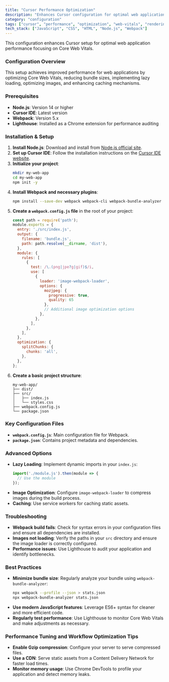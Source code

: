 ```yaml
---
title: "Cursor Performance Optimization"
description: "Enhances Cursor configuration for optimal web application performance focusing on Core Web Vitals."
category: "configuration"
tags: ["cursor", "performance", "optimization", "web-vitals", "rendering", "efficiency"]
tech_stack: ["JavaScript", "CSS", "HTML", "Node.js", "Webpack"]
---
```


This configuration enhances Cursor setup for optimal web application performance focusing on Core Web Vitals.

### Configuration Overview
This setup achieves improved performance for web applications by optimizing Core Web Vitals, reducing bundle sizes, implementing lazy loading, optimizing images, and enhancing caching mechanisms.

### Prerequisites
- **Node.js**: Version 14 or higher
- **Cursor IDE**: Latest version
- **Webpack**: Version 5.x
- **Lighthouse**: Installed as a Chrome extension for performance auditing

### Installation & Setup
1. **Install Node.js**: Download and install from [Node.js official site](https://nodejs.org/).
2. **Set up Cursor IDE**: Follow the installation instructions on the [Cursor IDE website](https://cursor.so/).
3. **Initialize your project**:
   ```bash
   mkdir my-web-app
   cd my-web-app
   npm init -y
   ```
4. **Install Webpack and necessary plugins**:
   ```bash
   npm install --save-dev webpack webpack-cli webpack-bundle-analyzer image-webpack-loader
   ```
5. **Create a `webpack.config.js` file** in the root of your project:
   ```javascript
   const path = require('path');
   module.exports = {
     entry: './src/index.js',
     output: {
       filename: 'bundle.js',
       path: path.resolve(__dirname, 'dist'),
     },
     module: {
       rules: [
         {
           test: /\.(png|jpe?g|gif)$/i,
           use: [
             {
               loader: 'image-webpack-loader',
               options: {
                 mozjpeg: {
                   progressive: true,
                   quality: 65
                 },
                 // Additional image optimization options
               },
             },
           ],
         },
       ],
     },
     optimization: {
       splitChunks: {
         chunks: 'all',
       },
     },
   };
   ```
6. **Create a basic project structure**:
   ```
   my-web-app/
   ├── dist/
   ├── src/
   │   ├── index.js
   │   └── styles.css
   ├── webpack.config.js
   └── package.json
   ```

### Key Configuration Files
- **`webpack.config.js`**: Main configuration file for Webpack.
- **`package.json`**: Contains project metadata and dependencies.

### Advanced Options
- **Lazy Loading**: Implement dynamic imports in your `index.js`:
   ```javascript
   import('./module.js').then(module => {
     // Use the module
   });
   ```
- **Image Optimization**: Configure `image-webpack-loader` to compress images during the build process.
- **Caching**: Use service workers for caching static assets.

### Troubleshooting
- **Webpack build fails**: Check for syntax errors in your configuration files and ensure all dependencies are installed.
- **Images not loading**: Verify the paths in your `src` directory and ensure the image loader is correctly configured.
- **Performance issues**: Use Lighthouse to audit your application and identify bottlenecks.

### Best Practices
- **Minimize bundle size**: Regularly analyze your bundle using `webpack-bundle-analyzer`:
   ```bash
   npx webpack --profile --json > stats.json
   npx webpack-bundle-analyzer stats.json
   ```
- **Use modern JavaScript features**: Leverage ES6+ syntax for cleaner and more efficient code.
- **Regularly test performance**: Use Lighthouse to monitor Core Web Vitals and make adjustments as necessary.

### Performance Tuning and Workflow Optimization Tips
- **Enable Gzip compression**: Configure your server to serve compressed files.
- **Use a CDN**: Serve static assets from a Content Delivery Network for faster load times.
- **Monitor memory usage**: Use Chrome DevTools to profile your application and detect memory leaks.